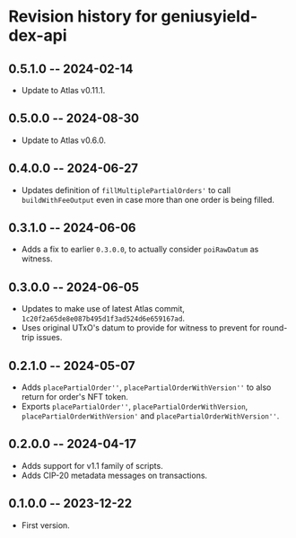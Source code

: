 # Revision history for geniusyield-dex-api

## 0.5.1.0 -- 2024-02-14

* Update to Atlas v0.11.1.

## 0.5.0.0 -- 2024-08-30

* Update to Atlas v0.6.0.

## 0.4.0.0 -- 2024-06-27

* Updates definition of `fillMultiplePartialOrders'` to call `buildWithFeeOutput` even in case more than one order is being filled.

## 0.3.1.0 -- 2024-06-06

* Adds a fix to earlier `0.3.0.0`, to actually consider `poiRawDatum` as witness.

## 0.3.0.0 -- 2024-06-05

* Updates to make use of latest Atlas commit, `1c20f2a65de8e087b495d1f3ad524d6e659167ad`.
* Uses original UTxO's datum to provide for witness to prevent for round-trip issues.

## 0.2.1.0 -- 2024-05-07

* Adds `placePartialOrder''`, `placePartialOrderWithVersion''` to also return for order's NFT token.
* Exports `placePartialOrder''`, `placePartialOrderWithVersion`, `placePartialOrderWithVersion'` and `placePartialOrderWithVersion''`.

## 0.2.0.0 -- 2024-04-17

* Adds support for v1.1 family of scripts.
* Adds CIP-20 metadata messages on transactions.

## 0.1.0.0 -- 2023-12-22

* First version.
